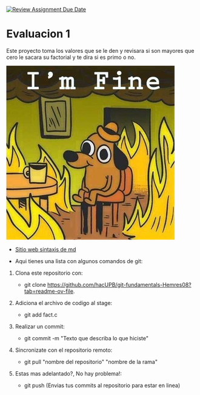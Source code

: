 [![Review Assignment Due Date](https://classroom.github.com/assets/deadline-readme-button-24ddc0f5d75046c5622901739e7c5dd533143b0c8e959d652212380cedb1ea36.svg)](https://classroom.github.com/a/L-l2uhAO)
 
# Evaluacion 1

Este proyecto toma los valores que se le den y revisara si son mayores que cero le sacara su factorial y te dira si es primo o no. 

![Logo de Markdown](Imagenes/Imfine.jpg)

- [Sitio web sintaxis de md](https://markdown.es/sintaxis-markdown/)


* Aqui tienes una lista con algunos comandos de git: 

1. Clona este repositorio con: 
   - git clone https://github.com/hacUPB/git-fundamentals-Hemres08?tab=readme-ov-file.
   
2. Adiciona el archivo de codigo al stage:
   - git add fact.c 
   
3. Realizar un commit:
   - git commit -m "Texto que describa lo que hiciste"

4. Sincronizate con el repositorio remoto:
   - git pull "nombre del repositorio" "nombre de la rama"
   
5. Estas mas adelantado?, No hay problema!: 
   - git push (Envias tus commits al repositorio para estar en linea) 


   







